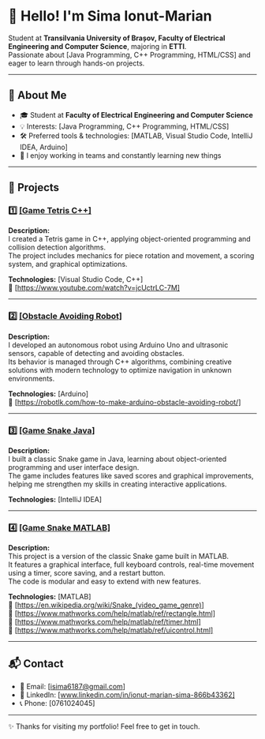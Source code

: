 # 👋 Hello! I'm Sima Ionut-Marian

Student at **Transilvania University of Brașov, Faculty of Electrical Engineering and Computer Science**, majoring in **ETTI**.  
Passionate about [Java Programming, C++ Programming, HTML/CSS] and eager to learn through hands-on projects.

---

## 🚀 About Me

- 🎓 Student at **Faculty of Electrical Engineering and Computer Science**  
- 💡 Interests: [Java Programming, C++ Programming, HTML/CSS]  
- 🛠️ Preferred tools & technologies: [MATLAB, Visual Studio Code, IntelliJ IDEA, Arduino]  
- 🤝 I enjoy working in teams and constantly learning new things

---

## 📂 Projects

### 1️⃣ <a href="https://github.com/ionutu28/Game-Tetris-C-.git">[Game Tetris C++]</a>

**Description:**  
I created a Tetris game in C++, applying object-oriented programming and collision detection algorithms.  
The project includes mechanics for piece rotation and movement, a scoring system, and graphical optimizations.

**Technologies:** [Visual Studio Code, C++]  
🔗 [https://www.youtube.com/watch?v=jcUctrLC-7M]

---

### 2️⃣ <a href="https://github.com/ionutu28/Obstacle-avoiding-robot.git">[Obstacle Avoiding Robot]</a>
 
**Description:**  
I developed an autonomous robot using Arduino Uno and ultrasonic sensors, capable of detecting and avoiding obstacles.  
Its behavior is managed through C++ algorithms, combining creative solutions with modern technology to optimize navigation in unknown environments.

**Technologies:** [Arduino]  
🔗 [https://robotlk.com/how-to-make-arduino-obstacle-avoiding-robot/]

---

### 3️⃣ <a href="https://github.com/ionutu28/Game-Snake-Java">[Game Snake Java]</a>

**Description:**  
I built a classic Snake game in Java, learning about object-oriented programming and user interface design.  
The game includes features like saved scores and graphical improvements, helping me strengthen my skills in creating interactive applications.

**Technologies:** [IntelliJ IDEA]

---

### 4️⃣ <a href="https://github.com/ionutu28/Game-snake-MATLAB.git">[Game Snake MATLAB]</a>
 
**Description:**  
This project is a version of the classic Snake game built in MATLAB.  
It features a graphical interface, full keyboard controls, real-time movement using a timer, score saving, and a restart button.  
The code is modular and easy to extend with new features.

**Technologies:** [MATLAB]  
🔗 [https://en.wikipedia.org/wiki/Snake_(video_game_genre)]  
🔗 [https://www.mathworks.com/help/matlab/ref/rectangle.html]  
🔗 [https://www.mathworks.com/help/matlab/ref/timer.html]  
🔗 [https://www.mathworks.com/help/matlab/ref/uicontrol.html]

---

## 📬 Contact

- 📧 Email: [isima6187@gmail.com]  
- 🔗 LinkedIn: [www.linkedin.com/in/ionut-marian-sima-866b43362]  
- 📞 Phone: [0761024045]

---

✨ Thanks for visiting my portfolio! Feel free to get in touch.
